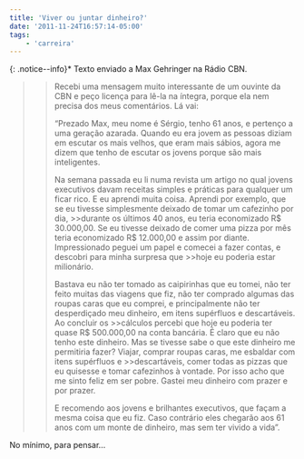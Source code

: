 ```yaml
---
title: 'Viver ou juntar dinheiro?'
date: '2011-11-24T16:57:14-05:00'
tags:
    - 'carreira'
---
```


{: .notice--info}* Texto enviado a Max Gehringer na Rádio CBN.


>>Recebi uma mensagem muito interessante de um ouvinte da CBN e peço licença para lê-la na íntegra, porque ela nem precisa dos meus comentários. Lá vai:
>>
>>“Prezado Max, meu nome é Sérgio, tenho 61 anos, e pertenço a uma geração azarada. Quando eu era jovem as pessoas diziam em escutar os mais velhos, que eram mais sábios, agora me dizem que tenho de escutar os jovens porque são mais inteligentes.
>>
>>
>>Na semana passada eu li numa revista um artigo no qual jovens executivos davam receitas simples e práticas para qualquer um ficar rico. E eu aprendi muita coisa. Aprendi por exemplo, que se eu tivesse simplesmente deixado de tomar um cafezinho por dia, >>durante os últimos 40 anos, eu teria economizado R$ 30.000,00. Se eu tivesse deixado de comer uma pizza por mês teria economizado R$ 12.000,00 e assim por diante. Impressionado peguei um papel e comecei a fazer contas, e descobri para minha surpresa que >>hoje eu poderia estar milionário.
>>
>>
>>Bastava eu não ter tomado as caipirinhas que eu tomei, não ter feito muitas das viagens que fiz, não ter comprado algumas das roupas caras que eu comprei, e principalmente não ter desperdiçado meu dinheiro, em itens supérfluos e descartáveis. Ao concluir os >>cálculos percebi que hoje eu poderia ter quase R$ 500.000,00 na conta bancária. É claro que eu não tenho este dinheiro. Mas se tivesse sabe o que este dinheiro me permitiria fazer? Viajar, comprar roupas caras, me esbaldar com itens supérfluos e >>descartáveis, comer todas as pizzas que eu quisesse e tomar cafezinhos à vontade. Por isso acho que me sinto feliz em ser pobre. Gastei meu dinheiro com prazer e por prazer.
>>
>>E recomendo aos jovens e brilhantes executivos, que façam a mesma coisa que eu fiz. Caso contrário eles chegarão aos 61 anos com um monte de dinheiro, mas sem ter vivido a vida”.

No mínimo, para pensar…
